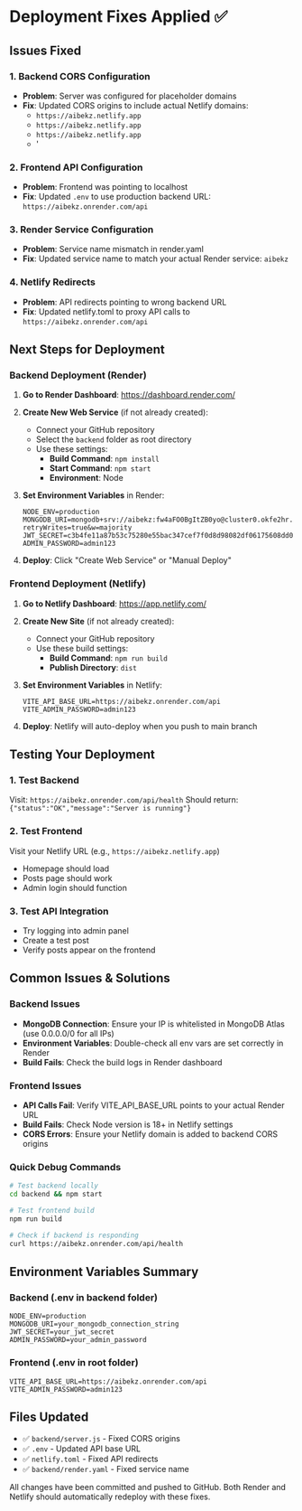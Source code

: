 # Deployment Fixes Applied ✅

## Issues Fixed

### 1. Backend CORS Configuration
- **Problem**: Server was configured for placeholder domains
- **Fix**: Updated CORS origins to include actual Netlify domains:
  - `https://aibekz.netlify.app`
  - `https://aibekz.netlify.app`
  - `https://aibekz.netlify.app`
  - '

### 2. Frontend API Configuration
- **Problem**: Frontend was pointing to localhost
- **Fix**: Updated `.env` to use production backend URL: `https://aibekz.onrender.com/api`

### 3. Render Service Configuration
- **Problem**: Service name mismatch in render.yaml
- **Fix**: Updated service name to match your actual Render service: `aibekz`

### 4. Netlify Redirects
- **Problem**: API redirects pointing to wrong backend URL
- **Fix**: Updated netlify.toml to proxy API calls to `https://aibekz.onrender.com/api`

## Next Steps for Deployment

### Backend Deployment (Render)

1. **Go to Render Dashboard**: https://dashboard.render.com/
2. **Create New Web Service** (if not already created):
   - Connect your GitHub repository
   - Select the `backend` folder as root directory
   - Use these settings:
     - **Build Command**: `npm install`
     - **Start Command**: `npm start`
     - **Environment**: Node

3. **Set Environment Variables** in Render:
   ```
   NODE_ENV=production
   MONGODB_URI=mongodb+srv://aibekz:fw4aFO0BgItZB0yo@cluster0.okfe2hr.mongodb.net/portfolio?retryWrites=true&w=majority
   JWT_SECRET=c3b4fe11a87b53c75280e55bac347cef7f0d8d98082df06175608dd008080e8599f9344a5548df5201a0729f7410538d0a33d9fc83e5950c1973e06daf680c91
   ADMIN_PASSWORD=admin123
   ```

4. **Deploy**: Click "Create Web Service" or "Manual Deploy"

### Frontend Deployment (Netlify)

1. **Go to Netlify Dashboard**: https://app.netlify.com/
2. **Create New Site** (if not already created):
   - Connect your GitHub repository
   - Use these build settings:
     - **Build Command**: `npm run build`
     - **Publish Directory**: `dist`

3. **Set Environment Variables** in Netlify:
   ```
   VITE_API_BASE_URL=https://aibekz.onrender.com/api
   VITE_ADMIN_PASSWORD=admin123
   ```

4. **Deploy**: Netlify will auto-deploy when you push to main branch

## Testing Your Deployment

### 1. Test Backend
Visit: `https://aibekz.onrender.com/api/health`
Should return: `{"status":"OK","message":"Server is running"}`

### 2. Test Frontend
Visit your Netlify URL (e.g., `https://aibekz.netlify.app`)
- Homepage should load
- Posts page should work
- Admin login should function

### 3. Test API Integration
- Try logging into admin panel
- Create a test post
- Verify posts appear on the frontend

## Common Issues & Solutions

### Backend Issues
- **MongoDB Connection**: Ensure your IP is whitelisted in MongoDB Atlas (use 0.0.0.0/0 for all IPs)
- **Environment Variables**: Double-check all env vars are set correctly in Render
- **Build Fails**: Check the build logs in Render dashboard

### Frontend Issues
- **API Calls Fail**: Verify VITE_API_BASE_URL points to your actual Render URL
- **Build Fails**: Check Node version is 18+ in Netlify settings
- **CORS Errors**: Ensure your Netlify domain is added to backend CORS origins

### Quick Debug Commands
```bash
# Test backend locally
cd backend && npm start

# Test frontend build
npm run build

# Check if backend is responding
curl https://aibekz.onrender.com/api/health
```

## Environment Variables Summary

### Backend (.env in backend folder)
```
NODE_ENV=production
MONGODB_URI=your_mongodb_connection_string
JWT_SECRET=your_jwt_secret
ADMIN_PASSWORD=your_admin_password
```

### Frontend (.env in root folder)
```
VITE_API_BASE_URL=https://aibekz.onrender.com/api
VITE_ADMIN_PASSWORD=admin123
```

## Files Updated
- ✅ `backend/server.js` - Fixed CORS origins
- ✅ `.env` - Updated API base URL
- ✅ `netlify.toml` - Fixed API redirects
- ✅ `backend/render.yaml` - Fixed service name

All changes have been committed and pushed to GitHub. Both Render and Netlify should automatically redeploy with these fixes.

